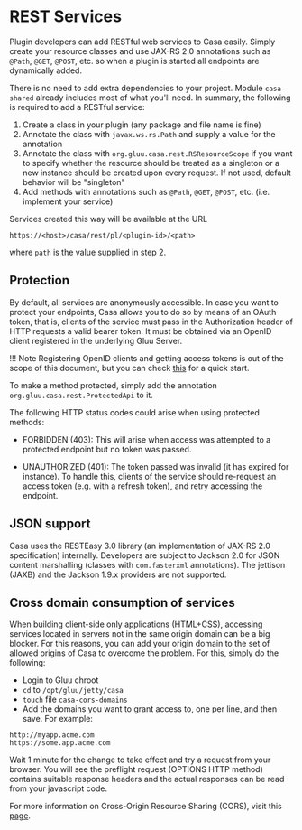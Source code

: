 # REST Services

Plugin developers can add RESTful web services to Casa easily. Simply create your resource classes and use JAX-RS 2.0 annotations such as `@Path`, `@GET`, `@POST`, etc. so when a plugin is started all endpoints are dynamically added.

There is no need to add extra dependencies to your project. Module `casa-shared` already includes most of what you'll need. In summary, the following is required to add a RESTful service:

1. Create a class in your plugin (any package and file name is fine)
1. Annotate the class with `javax.ws.rs.Path` and supply a value for the annotation
1. Annotate the class with `org.gluu.casa.rest.RSResourceScope` if you want to specify whether the resource should be treated as a singleton or a new instance should be created upon every request. If not used, default behavior will be "singleton"
1. Add methods with annotations such as `@Path`, `@GET`, `@POST`, etc. (i.e. implement your service)

Services created this way will be available at the URL

```
https://<host>/casa/rest/pl/<plugin-id>/<path>
```

where `path` is the value supplied in step 2.

## Protection

By default, all services are anonymously accessible. In case you want to protect your endpoints, Casa allows you to do so by means of an OAuth token, that is, clients of the service must pass in the Authorization header of HTTP requests a valid bearer token. It must be obtained via an OpenID client registered in the underlying Gluu Server.

!!! Note
    Registering OpenID clients and getting access tokens is out of the scope of this document, but you can check [this](https://tools.ietf.org/html/rfc6750) for a quick start.  

To make a method protected, simply add the annotation `org.gluu.casa.rest.ProtectedApi` to it.

The following HTTP status codes could arise when using protected methods:

- FORBIDDEN (403): This will arise when access was attempted to a protected endpoint but no token was passed.

- UNAUTHORIZED (401): The token passed was invalid (it has expired for instance). To handle this, clients of the service should re-request an access token (e.g. with a refresh token), and retry accessing the endpoint.

## JSON support

Casa uses the RESTEasy 3.0 library (an implementation of JAX-RS 2.0 specification) internally. Developers are subject to Jackson 2.0 for JSON content marshalling (classes with `com.fasterxml` annotations). The jettison (JAXB) and the Jackson 1.9.x providers are not supported.

## Cross domain consumption of services

When building client-side only applications (HTML+CSS), accessing services located in servers not in the same origin domain can be a big blocker. For this reasons, you can add your origin domain to the set of allowed origins of Casa to overcome the problem. For this, simply do the following:

- Login to Gluu chroot
- `cd` to `/opt/gluu/jetty/casa`
- `touch` file `casa-cors-domains`
- Add the domains you want to grant access to, one per line, and then save. For example:

``` 
http://myapp.acme.com
https://some.app.acme.com
```

Wait 1 minute for the change to take effect and try a request from your browser. You will see the preflight request (OPTIONS HTTP method) contains suitable response headers and the actual responses can be read from your javascript code.

For more information on Cross-Origin Resource Sharing (CORS), visit this [page](https://developer.mozilla.org/en-US/docs/Web/HTTP/CORS).
